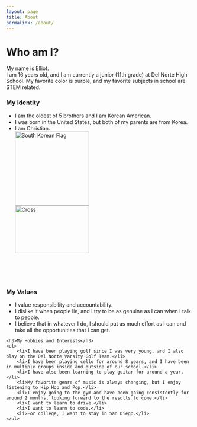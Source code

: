 ```yaml
---
layout: page
title: About
permalink: /about/
---
```


<body>
    <h1>Who am I?</h1>
    <p>My name is Elliot.<br> 
       I am 16 years old, and I am currently a junior (11th grade) at Del Norte High School. 
       My favorite color is purple, and my favorite subjects in school are STEM related.
    </p>
    <h3>My Identity</h3>
    <ul>
        <li>I am the oldest of 5 brothers and I am Korean American.</li>
        <li>I was born in the United States, but both of my parents are from Korea.</li>
        <li>I am Christian.</li>
        <div class="image-container">
        <img src= "https://upload.wikimedia.org/wikipedia/commons/0/09/Flag_of_South_Korea.svg" alt="South Korean Flag" class="resized-image" style="width:200px; height:auto;">
        </div>
        <div class="image-container">
        <img src= "https://www.shutterstock.com/image-vector/christian-cross-vector-260nw-1154133316.jpg" alt="Cross" class="resized-image" >
        <style>
        .image-container {
            width: 200px;   /* Set the width to 200px */
            height: 200px;  /* Set the height to 200px (same as width) */
            overflow: hidden; /* Hide parts of the image outside this area */
            position: relative;
        }
        .resized-image {
            width: 100%;  /* Set the image to fill the width of the container */
            height: 80%; /* Set the image to fill the height of the container */
            object-fit: cover; /* Crop the image while maintaining the aspect ratio */
            object-position: center; /* Center the cropped part of the image */
        }
        </style>
        </div>
    </ul>
    <h3>My Values</h3>
    <ul>
        <li>I value responsibility and accountability.</li>
        <li>I dislike it when people lie, and I try to be as genuine as I can when I talk to people.</li>
        <li>I believe that in whatever I do, I should put as much effort as I can and take all the opportunities that I can get.</li>
    </ul>

    <h3>My Hobbies and Interests</h3>
    <ul>
        <li>I have been playing golf since I was very young, and I also play on the Del Norte Varsity Golf Team.</li>
        <li>I have been playing cello for around 8 years, and I have been in multiple groups inside and outside of our school.</li>
        <li>I have also been learning to play guitar for around a year.</li>
        <li>My favorite genre of music is always changing, but I enjoy listening to Hip Hop and Pop.</li>
        <li>I enjoy going to the gym and have been going consistently for around 2 months, looking forward to the results to come.</li>
        <li>I want to learn to drive.</li>
        <li>I want to learn to code.</li>
        <li>For college, I want to stay in San Diego.</li>
    </ul>
</body>


